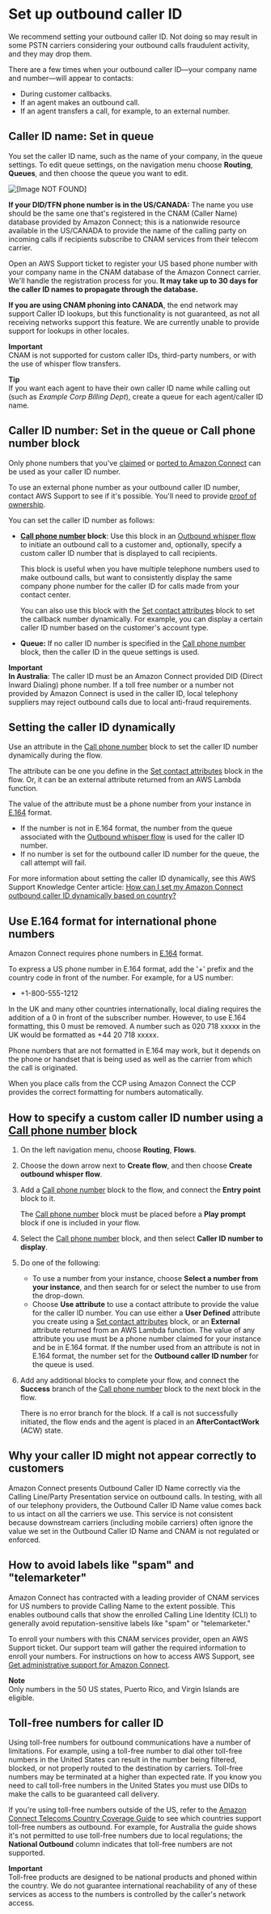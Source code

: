 # Set up outbound caller ID<a name="queues-callerid"></a>

We recommend setting your outbound caller ID\. Not doing so may result in some PSTN carriers considering your outbound calls fraudulent activity, and they may drop them\. 

There are a few times when your outbound caller ID—your company name and number—will appear to contacts:
+ During customer callbacks\.
+ If an agent makes an outbound call\.
+ If an agent transfers a call, for example, to an external number\.

## Caller ID name: Set in queue<a name="set-callerID-name"></a>

You set the caller ID name, such as the name of your company, in the queue settings\. To edit queue settings, on the navigation menu choose **Routing**, **Queues**, and then choose the queue you want to edit\.

![\[Image NOT FOUND\]](http://docs.aws.amazon.com/connect/latest/adminguide/images/set-callerID-callerName.png)

**If your DID/TFN phone number is in the US/CANADA:** The name you use should be the same one that's registered in the CNAM \(Caller Name\) database provided by Amazon Connect; this is a nationwide resource available in the US/CANADA to provide the name of the calling party on incoming calls if recipients subscribe to CNAM services from their telecom carrier\.

Open an AWS Support ticket to register your US based phone number with your company name in the CNAM database of the Amazon Connect carrier\. We'll handle the registration process for you\. **It may take up to 30 days for the caller ID names to propagate through the database\.** 

**If you are using CNAM phoning into CANADA**, the end network may support Caller ID lookups, but this functionality is not guaranteed, as not all receiving networks support this feature\. We are currently unable to provide support for lookups in other locales\.

**Important**  
CNAM is not supported for custom caller IDs, third\-party numbers, or with the use of whisper flow transfers\.

**Tip**  
If you want each agent to have their own caller ID name while calling out \(such as *Example Corp Billing Dept*\), create a queue for each agent/caller ID name\.

## Caller ID number: Set in the queue or Call phone number block<a name="using-call-number-block"></a>

Only phone numbers that you've [claimed](claim-phone-number.md) or [ported to Amazon Connect](port-phone-number.md) can be used as your caller ID number\.

To use an external phone number as your outbound caller ID number, contact AWS Support to see if it's possible\. You'll need to provide [proof of ownership](phone-number-requirements.md)\.

You can set the caller ID number as follows:
+ **[Call phone number](call-phone-number.md) block**: Use this block in an [Outbound whisper flow](create-contact-flow.md#contact-flow-types) to initiate an outbound call to a customer and, optionally, specify a custom caller ID number that is displayed to call recipients\.

  This block is useful when you have multiple telephone numbers used to make outbound calls, but want to consistently display the same company phone number for the caller ID for calls made from your contact center\. 

  You can also use this block with the [Set contact attributes](set-contact-attributes.md) block to set the callback number dynamically\. For example, you can display a certain caller ID number based on the customer's account type\.
+ **Queue:** If no caller ID number is specified in the [Call phone number](call-phone-number.md) block, then the caller ID in the queue settings is used\.

**Important**  
**In Australia**: The caller ID must be an Amazon Connect provided DID \(Direct Inward Dialing\) phone number\. If a toll free number or a number not provided by Amazon Connect is used in the caller ID, local telephony suppliers may reject outbound calls due to local anti\-fraud requirements\.

## Setting the caller ID dynamically<a name="using-dynamic-caller-id"></a>

Use an attribute in the [Call phone number](call-phone-number.md) block to set the caller ID number dynamically during the flow\. 

The attribute can be one you define in the [Set contact attributes](set-contact-attributes.md) block in the flow\. Or, it can be an external attribute returned from an AWS Lambda function\.

The value of the attribute must be a phone number from your instance in [ E\.164](https://www.itu.int/rec/T-REC-E.164/en) format\. 
+ If the number is not in E\.164 format, the number from the queue associated with the [Outbound whisper flow](create-contact-flow.md#contact-flow-types) is used for the caller ID number\.
+ If no number is set for the outbound caller ID number for the queue, the call attempt will fail\.

For more information about setting the caller ID dynamically, see this AWS Support Knowledge Center article: [How can I set my Amazon Connect outbound caller ID dynamically based on country?](https://aws.amazon.com/premiumsupport/knowledge-center/connect-dynamic-outbound-caller-id/) 

## Use E\.164 format for international phone numbers<a name="international-calls-ccp"></a>

Amazon Connect requires phone numbers in [ E\.164](https://www.itu.int/rec/T-REC-E.164/en) format\. 

To express a US phone number in E\.164 format, add the '\+' prefix and the country code in front of the number\. For example, for a US number: 
+  \+1\-800\-555\-1212

In the UK and many other countries internationally, local dialing requires the addition of a 0 in front of the subscriber number\. However, to use E\.164 formatting, this 0 must be removed\. A number such as 020 718 xxxxx in the UK would be formatted as \+44 20 718 xxxxx\.

Phone numbers that are not formatted in E\.164 may work, but it depends on the phone or handset that is being used as well as the carrier from which the call is originated\.

When you place calls from the CCP using Amazon Connect the CCP provides the correct formatting for numbers automatically\.

## How to specify a custom caller ID number using a [Call phone number](call-phone-number.md) block<a name="call-number-block-how-it-works"></a>

1. On the left navigation menu, choose **Routing**, **Flows**\.

1. Choose the down arrow next to **Create flow**, and then choose **Create outbound whisper flow**\.

1. Add a [Call phone number](call-phone-number.md) block to the flow, and connect the **Entry point** block to it\.

   The [Call phone number](call-phone-number.md) block must be placed before a **Play prompt** block if one is included in your flow\.

1. Select the [Call phone number](call-phone-number.md) block, and then select **Caller ID number to display**\.

1. Do one of the following:
   + To use a number from your instance, choose **Select a number from your instance**, and then search for or select the number to use from the drop\-down\.
   + Choose **Use attribute** to use a contact attribute to provide the value for the caller ID number\. You can use either a **User Defined** attribute you create using a [Set contact attributes](set-contact-attributes.md) block, or an **External** attribute returned from an AWS Lambda function\. The value of any attribute you use must be a phone number claimed for your instance and be in E\.164 format\. If the number used from an attribute is not in E\.164 format, the number set for the **Outbound caller ID number** for the queue is used\.

1. Add any additional blocks to complete your flow, and connect the **Success** branch of the [Call phone number](call-phone-number.md) block to the next block in the flow\. 

   There is no error branch for the block\. If a call is not successfully initiated, the flow ends and the agent is placed in an **AfterContactWork** \(ACW\) state\.

## Why your caller ID might not appear correctly to customers<a name="why-callerid-name-might-not-appear-correctly"></a>

Amazon Connect presents Outbound Caller ID Name correctly via the Calling Line/Party Presentation service on outbound calls\. In testing, with all of our telephony providers, the Outbound Caller ID Name value comes back to us intact on all the carriers we use\. This service is not consistent because downstream carriers \(including mobile carriers\) often ignore the value we set in the Outbound Caller ID Name and CNAM is not regulated or enforced\. 

## How to avoid labels like "spam" and "telemarketer"<a name="enroll-in-CNAM-services"></a>

Amazon Connect has contracted with a leading provider of CNAM services for US numbers to provide Calling Name to the extent possible\. This enables outbound calls that show the enrolled Calling Line Identity \(CLI\) to generally avoid reputation\-sensitive labels like "spam" or "telemarketer\."

To enroll your numbers with this CNAM services provider, open an AWS Support ticket\. Our support team will gather the required information to enroll your numbers\. For instructions on how to access AWS Support, see [Get administrative support for Amazon Connect](get-admin-support.md)\.

**Note**  
Only numbers in the 50 US states, Puerto Rico, and Virgin Islands are eligible\.

## Toll\-free numbers for caller ID<a name="tfn-callerid"></a>

Using toll\-free numbers for outbound communications have a number of limitations\. For example, using a toll\-free number to dial other toll\-free numbers in the United States can result in the number being filtered, blocked, or not properly routed to the destination by carriers\. Toll\-free numbers may be terminated at a higher than expected rate\. If you know you need to call toll\-free numbers in the United States you must use DIDs to make the calls to be guaranteed call delivery\.

If you're using toll\-free numbers outside of the US, refer to the [Amazon Connect Telecoms Country Coverage Guide](https://d1v2gagwb6hfe1.cloudfront.net/Amazon_Connect_Telecoms_Coverage.pdf) to see which countries support toll\-free numbers as outbound\. For example, for Australia the guide shows it's not permitted to use toll\-free numbers due to local regulations; the **National Outbound** column indicates that toll\-free numbers are not supported\. 

**Important**  
Toll\-free products are designed to be national products and phoned within the country\. We do not guarantee international reachability of any of these services as access to the numbers is controlled by the caller's network access\. 